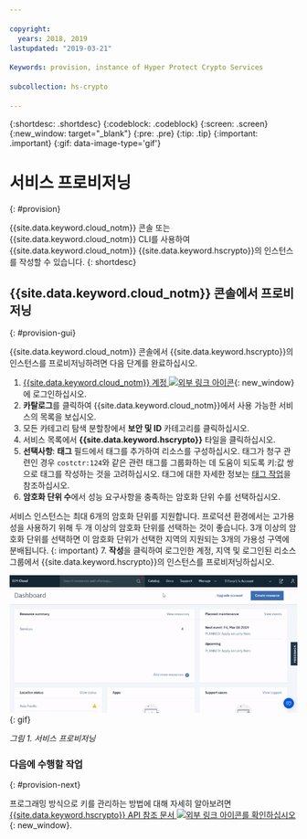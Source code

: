 ```yaml
---

copyright:
  years: 2018, 2019
lastupdated: "2019-03-21"

Keywords: provision, instance of Hyper Protect Crypto Services

subcollection: hs-crypto

---
```


{:shortdesc: .shortdesc}
{:codeblock: .codeblock}
{:screen: .screen}
{:new_window: target="_blank"}
{:pre: .pre}
{:tip: .tip}
{:important: .important}
{:gif: data-image-type='gif'}

# 서비스 프로비저닝
{: #provision}

{{site.data.keyword.cloud_notm}} 콘솔 또는 {{site.data.keyword.cloud_notm}} CLI를 사용하여 {{site.data.keyword.cloud_notm}} {{site.data.keyword.hscrypto}}의 인스턴스를 작성할 수 있습니다.
{: shortdesc}

## {{site.data.keyword.cloud_notm}} 콘솔에서 프로비저닝
{: #provision-gui}

{{site.data.keyword.cloud_notm}} 콘솔에서 {{site.data.keyword.hscrypto}}의 인스턴스를 프로비저닝하려면 다음 단계를 완료하십시오.

1. [{{site.data.keyword.cloud_notm}} 계정 ![외부 링크 아이콘](../../icons/launch-glyph.svg "외부 링크 아이콘")](https://cloud.ibm.com/){: new_window}에 로그인하십시오.
2. **카탈로그**를 클릭하여 {{site.data.keyword.cloud_notm}}에서 사용 가능한 서비스의 목록을 보십시오.
3. 모든 카테고리 탐색 분할창에서 **보안 및 ID** 카테고리를 클릭하십시오.
4. 서비스 목록에서 **{{site.data.keyword.hscrypto}}** 타일을 클릭하십시오.
5. **선택사항**: **태그** 필드에서 태그를 추가하여 리소스를 구성하십시오. 태그가 청구 관련인 경우 `costctr:124`와 같은 관련 태그를 그룹화하는 데 도움이 되도록 키:값 쌍으로 태그를 작성하는 것을 고려하십시오. 태그에 대한 자세한 정보는 [태그 작업](/docs/resources?topic=resources-tag#tag)을 참조하십시오.
6. **암호화 단위 수**에서 성능 요구사항을 충족하는 암호화 단위 수를 선택하십시오.

  서비스 인스턴스는 최대 6개의 암호화 단위를 지원합니다. 프로덕션 환경에서는 고가용성을 사용하기 위해 두 개 이상의 암호화 단위를 선택하는 것이 좋습니다. 3개 이상의 암호화 단위를 선택하면 이 암호화 단위가 선택한 지역의 지원되는 3개의 가용성 구역에 분배됩니다.
  {: important}
7. **작성**을 클릭하여 로그인한 계정, 지역 및 로그인된 리소스 그룹에서 {{site.data.keyword.hscrypto}}의 인스턴스를 프로비저닝하십시오.

![서비스 프로비저닝](image/provisioning.gif "서비스 프로비저닝")
{: gif}

*그림 1. 서비스 프로비저닝*

<!-- ## Provisioning from the {{site.data.keyword.cloud_notm}} CLI
{: #provision-cli}

To provision an instance of {{site.data.keyword.hscrypto}} using the {{site.data.keyword.cloud_notm}} CLI, complete the following steps:

1. Download and install the [{{site.data.keyword.cloud_notm}} CLI](/docs/cli/index.html#overview){: new_window} with the following command:

    ```sh
    curl -sl https://ibm.biz/idt-installer | bash
    ```
    {: pre}

    **Notes:** For more information about the {{site.data.keyword.cloud_notm}} CLI, see [Getting started with the {{site.data.keyword.cloud_notm}} CLI](/docs/cli/index.html#overview){: new_window}.

2. Log in to {{site.data.keyword.cloud_notm}} through the {{site.data.keyword.cloud_notm}} CLI with the following command:

    ```sh
    ibmcloud login
    ```
    {: pre}

    **Notes:** If the login fails, run the `ibmcloud login --sso` command to try again. The `--sso` parameter is required when you log in with a federated ID. If this option is used, go to the link listed in the CLI output to generate a one-time passcode. -->

<!-- ### Creating a service instance within your account
{: #provision-acct-lvl}

To simplify access to your encryption keys with [{{site.data.keyword.iamlong}} roles](/docs/iam/users_roles.html#iamusermanrol), you can create one or more instances of the {{site.data.keyword.hscrypto}} service within an account, without needing to specify an org and space.

1. Log in to {{site.data.keyword.cloud_notm}} through the [{{site.data.keyword.cloud_notm}} CLI](/docs/cli/index.html#overview){: new_window}.

    ```sh
    ibmcloud login
    ```
    {: pre}
    **Notes:** If the login fails, run the `ibmcloud login --sso` command to try again. The `--sso` parameter is required when you log in with a federated ID. If this option is used, go to the link listed in the CLI output to generate a one-time passcode.

2. Select the account, region, and resource group where you would like to create a {{site.data.keyword.hscrypto}} service instance.

    You can use the following command to set your target region and resource group.

    ```sh
    ibmcloud target -r <region_name> -g <resource_group_name>
    ```
    {: pre}

3. Provision an instance of {{site.data.keyword.hscrypto}} within that account and resource group.

    ```sh
    ibmcloud resource service-instance-create <instance_name> kms tiered-pricing
    ```
    {: pre}

    Replace `<instance_name>` with a unique alias for your service instance.

4. Optional: Verify that the service instance was created successfully.

    ```sh
    ibmcloud resource service-instances
    ```
    {: pre}

### Creating a service instance within an org and space
{: #provision-space-lvl}

To manage access to your encryption keys with [Cloud Foundry roles](/docs/iam/cfaccess.html), you can create an instance of the {{site.data.keyword.hscrypto}} service within a specified organization and space.  

1. Log in to {{site.data.keyword.cloud_notm}} through the [{{site.data.keyword.cloud_notm}} CLI](/docs/cli/index.html#overview){: new_window}.

    ```sh
    ibmcloud login
    ```
    {: pre}
    **Note:** If the login fails, run the `ibmcloud login --sso` command to try again. The `--sso` parameter is required when you log in with a federated ID. If this option is used, go to the link listed in the CLI output to generate a one-time passcode.

2. Select the account, region, organization, and space where you would like to create a {{site.data.keyword.hscrypto}} service instance.

    You can use the following command to set your target region, org, and space.

    ```sh
    ibmcloud target -r <region> -o <organization_name> -s <space_name>
    ```
    {: pre}

3. Provision an instance of {{site.data.keyword.hscrypto}} within that account, region, organization, and space.

    ```sh
    ibmcloud service create kms tiered-pricing <instance_name>
    ```
    {: pre}

    Replace `<instance_name>` with a unique alias for your service instance.

4. Optional: Verify that the service instance was created successfully.

    ```sh
    ibmcloud service list
    ```
    {: pre}
-->

### 다음에 수행할 작업
{: #provision-next}

프로그래밍 방식으로 키를 관리하는 방법에 대해 자세히 알아보려면 [{{site.data.keyword.hscrypto}} API 참조 문서 ![외부 링크 아이콘](../../icons/launch-glyph.svg "외부 링크 아이콘")를 확인하십시오](https://{DomainName}/apidocs/hs-crypto){: new_window}.
